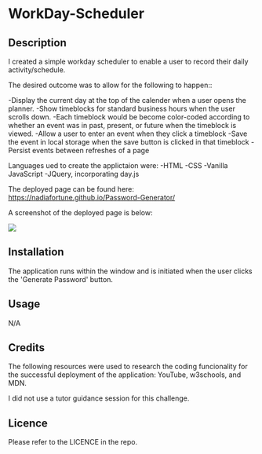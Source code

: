 # WorkDay-Scheduler

## **Description**

I created a simple workday scheduler to enable a user to record their daily activity/schedule.

The desired outcome was to allow for the following to happen::

-Display the current day at the top of the calender when a user opens the planner.
-Show timeblocks for standard business hours when the user scrolls down.
-Each timeblock would be become color-coded according to whether an event was in past, present, or future when the timeblock is viewed.
-Allow a user to enter an event when they click a timeblock
-Save the event in local storage when the save button is clicked in that timeblock
-Persist events between refreshes of a page

Languages ued to create the applictaion were:
-HTML
-CSS
-Vanilla JavaScript
-JQuery, incorporating day.js


The deployed page can be found here: https://nadiafortune.github.io/Password-Generator/

A screenshot of the deployed page is below:  

![](assets/Screenshot%202024-01-07%20153814.png)


## **Installation**

The application runs within the window and is initiated when the user clicks the 'Generate Password' button.


## **Usage**

N/A

## **Credits**

The following resources were used to research the coding funcionality for the successful deployment of the application: YouTube, w3schools, and MDN.

I did not use a tutor guidance session for this challenge.

## **Licence**

Please refer to the LICENCE in the repo.


